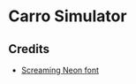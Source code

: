 # Carro Simulator

## Credits

- [Screaming Neon font](https://www.1001fonts.com/screaming-neon-font.html)
